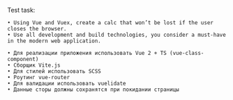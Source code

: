 


Test task:

    • Using Vue and Vuex, create a calc that won’t be lost if the user closes the browser.
    • Use all development and build technologies, you consider a must-have in the modern web application.

    • Для реализации приложения использовать Vue 2 + TS (vue-class-component)
    • Сборщик Vite.js
    • Для стилей использовать SCSS
    • Роутинг vue-router
    • Для валидации использовать vuelidate
    • Данные сторы должны сохранятся при покидании страницы
